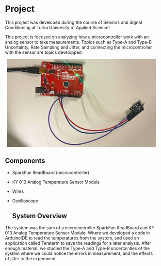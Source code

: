 # Project
This project was developed during the course of Sensors and Signal Conditioning at Turku University of Applied Science! 

This project is focused on analyzing how a microcontroller work with an analog sensor to take measurements. Topics such as Type-A and Type-B Uncertainty, Rate Sampling and Jitter, and connecting the microcontroller with the sensor are topics developped.

<p align="center">
  <img src=ss_project.png />
</p>
 
## Components
- SparkFun ReadBoard (microcontroller)
- KY 013 Analog Temperature Sensor Module
- Wires
- Oscilloscope

  ## System Overview
The system was the sum of a microcontroller SparkFun ReadBoard and KY 013 Analog Temperature Sensor Module. Where we developed a code in ArduinoIDE to read the temperatures from the system, and used an application called Teraterm to save the readings for a later analysis. After enough material, we studied the Type-A and Type-B uncertainties of the system where we could notice the errors in measurement, and the effects of jitter to the experiment.
